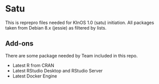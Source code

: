 # Satu

This is reprepro files needed for KInOS 1.0 (satu) initiation.
All packages taken from Debian 8.x (jessie) as filtered by lists.

## Add-ons

There are some package needed by Team included in this repo.

* Latest R from CRAN
* Latest RStudio Desktop and RStudio Server
* Latest Docker Engine
